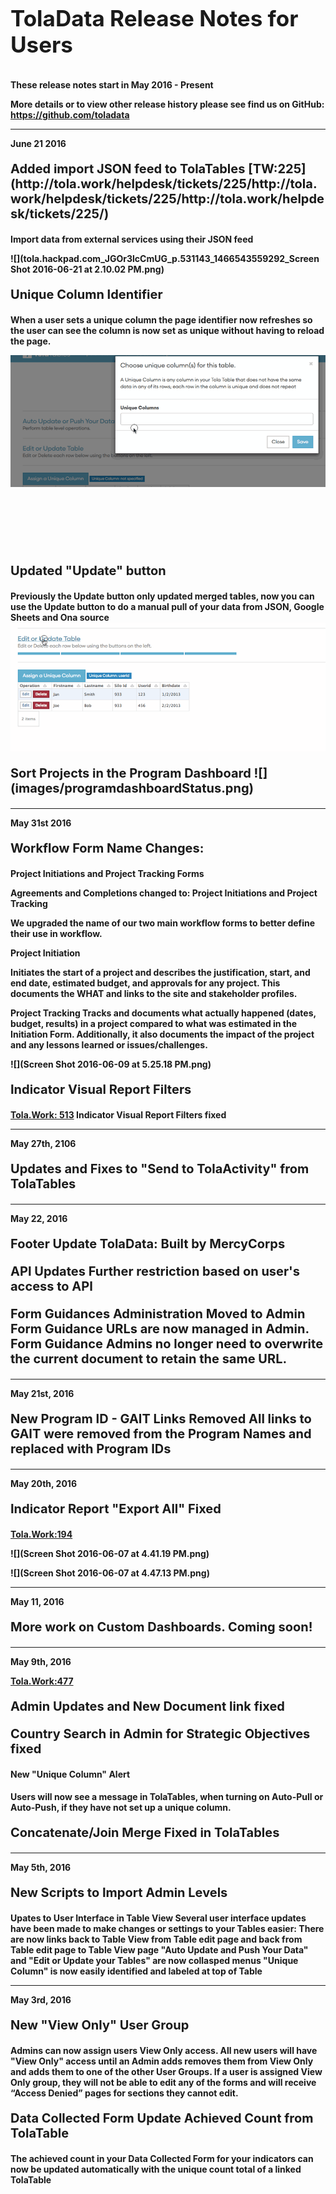 
<p style="font-size:35px"> <b> TolaData Release Notes for Users

These release notes start in May 2016 - Present

More details or to view other release history please see find us on GitHub: https://github.com/toladata


---



June 21 2016

<p style="font-size:20px"> <b>Added import JSON feed to TolaTables [TW:225](http://tola.work/helpdesk/tickets/225/http://tola.work/helpdesk/tickets/225/http://tola.work/helpdesk/tickets/225/)

Import data from external services using their JSON feed

![](tola.hackpad.com_JGOr3lcCmUG_p.531143_1466543559292_Screen Shot 2016-06-21 at 2.10.02 PM.png)


<p style="font-size:20px"> <b>Unique Column Identifier 

When a user sets a unique column the page identifier now refreshes so the user can see the column is now set as unique without having to reload the page. 

![](images/uuid.gif)


<br>
<br>
<br>
<br>
<br>
<p style="font-size:20px"> <b>Updated "Update" button 

Previously the Update button only updated merged tables, now you can use the Update button to do a manual pull of your data from JSON, Google Sheets and Ona source
![](images/updatebutton.gif)
<p style="font-size:20px"> <b>Sort Projects in the Program Dashboard 
![](images/programdashboardStatus.png)





---


May 31st 2016



<p style="font-size:20px"> <b> Workflow Form Name Changes: 

<b> Project Initiations and Project Tracking Forms


Agreements and Completions changed to:
**Project Initiations and Project Tracking**

We upgraded the name of our two main workflow forms to better define their use in workflow. 

**Project Initiation**

Initiates the start of a project and describes the justification, start, and end date, estimated budget, and approvals for any project.  This documents the WHAT and links to the site and stakeholder profiles. 

**Project Tracking**
Tracks and documents what actually happened (dates, budget, results) in a project compared to what was estimated in the Initiation Form. Additionally, it also documents the impact of the project and any lessons learned or issues/challenges. 

![](Screen Shot 2016-06-09 at 5.25.18 PM.png)







<p style="font-size:20px"> <b>Indicator Visual Report Filters

<b>  [Tola.Work: 513](http://tola.work/helpdesk/tickets/513/)
Indicator Visual Report Filters fixed 









---



May 27th, 2106
<p style="font-size:20px"> <b>Updates and Fixes to "Send to TolaActivity" from TolaTables





---


May 22, 2016 
<p style="font-size:20px"> <b>Footer Update 
TolaData: Built by MercyCorps






<p style="font-size:20px"> <b>API Updates
Further restriction based on user's access to API

<p style="font-size:20px"> <b>Form Guidances Administration Moved to Admin
Form Guidance URLs are now managed in Admin. 
Form Guidance Admins no longer need to overwrite the current document to retain the same URL. 


---



May 21st, 2016

<p style="font-size:20px"> <b> New Program ID - GAIT Links Removed
All links to GAIT were removed from the Program Names and replaced with Program IDs



---


 May 20th, 2016

<p style="font-size:20px"> <b> Indicator Report "Export All" Fixed


<b>[Tola.Work:194](http://tola.work/helpdesk/tickets/194/) 






 

![](Screen Shot 2016-06-07 at 4.41.19 PM.png)

![](Screen Shot 2016-06-07 at 4.47.13 PM.png)











---
May 11, 2016


<p style="font-size:20px"> <b> More work on Custom Dashboards. Coming soon!




---
 May 9th, 2016 



<b> [Tola.Work:477](http://tola.work/helpdesk/tickets/477/)

<p style="font-size:20px"> <b> Admin Updates and New Document link fixed


<p style="font-size:20px"> <b> Country Search in Admin for Strategic Objectives fixed


#### New "Unique Column" Alert 


Users will now see a message in TolaTables, when turning on Auto-Pull or Auto-Push, if they have not set up a unique column.


<p style="font-size:20px"> <b> Concatenate/Join Merge Fixed in TolaTables


---
May 5th, 2016




<p style="font-size:20px"> <b> New Scripts to Import Admin Levels



Upates to User Interface in Table View
Several user interface updates have been made to make changes or settings to your Tables easier: 
There are now links back to Table View from Table edit page and back from Table edit page to Table View page
"Auto Update and Push Your Data" and  "Edit or Update your Tables" are now collasped menus
"Unique Column" is now easily identified and labeled at top of Table






---
 May 3rd, 2016




<p style="font-size:20px"> <b> New "View Only" User Group


Admins can now assign users View Only access. All new users will have "View Only" access until an Admin adds removes them from View Only and adds them to one of the other User Groups. If a user is assigned View Only group, they will not be able to edit any of the forms and will receive “Access Denied” pages for sections they cannot edit. 






<p style="font-size:20px"> <b> Data Collected Form Update Achieved Count from TolaTable


The achieved count in your Data Collected Form for your indicators can now be updated automatically with the unique count total of a linked TolaTable






















